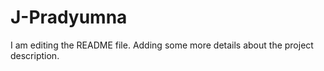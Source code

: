 # J-Pradyumna
I am editing the README file. Adding some more details about the project description. 
